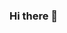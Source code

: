 ### Hi there 👋

<!--
**PDWC/PDWC** is a ✨ _special_ ✨ repository because its `README.md` (this file) appears on your GitHub profile.

Here are some ideas to get you started:
  # Prasad-D-Wilagama
https://www.facebook.com/prasadd.wilagama/ FaceBook prasaddananjayawilagama1@gmail.com

- 👨‍💻 22 Years old Developer
- 🔭 I’m currently working on 
- 🌱 I’m currently learning UOC ,SLIIT
- 👨‍🎓 Studying Electronic And Automation, UOC
- 👨‍🎓 Studying Information Technology, SLII
- 👯 I’m looking to collaborate on React JS
- 🤔 I’m looking for help with AWS
- 💬 Ask me about Anything
- 📫 How to reach me: Facebook
- 😄 Pronouns: He/Him
- ⚡ Fun fact: Errors are reacherble 
-🚧 Current Project: FOLMS official website
-->
